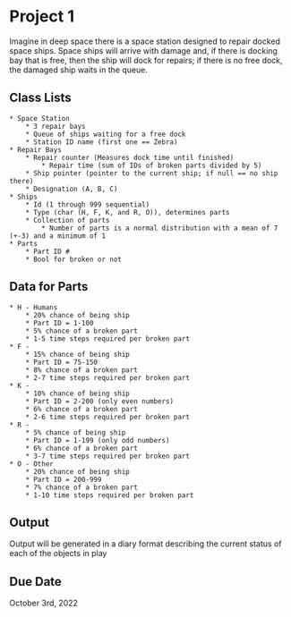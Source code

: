 # Project 1
Imagine in deep space there is a space station designed to repair docked space ships. Space ships will arrive with damage and, if there is docking bay that is free, then the ship will dock for repairs; if there is no free dock, the damaged ship waits in the queue.

## Class Lists
	* Space Station
		* 3 repair bays
		* Queue of ships waiting for a free dock
		* Station ID name (first one == Zebra)
	* Repair Bays 
		* Repair counter (Measures dock time until finished)
			* Repair time (sum of IDs of broken parts divided by 5)
		* Ship pointer (pointer to the current ship; if null == no ship there)
		* Designation (A, B, C)
	* Ships
		* Id (1 through 999 sequential)
		* Type (char (H, F, K, and R, O)), determines parts 
		* Collection of parts
			* Number of parts is a normal distribution with a mean of 7 (+-3) and a minimum of 1
	* Parts
		* Part ID #
		* Bool for broken or not

## Data for Parts
	* H - Humans
		* 20% chance of being ship
		* Part ID = 1-100
		* 5% chance of a broken part
		* 1-5 time steps required per broken part
	* F -  
		* 15% chance of being ship
		* Part ID = 75-150  
		* 8% chance of a broken part
		* 2-7 time steps required per broken part
	* K - 
		* 10% chance of being ship  
		* Part ID = 2-200 (only even numbers)
		* 6% chance of a broken part
		* 2-6 time steps required per broken part
	* R -   
		* 5% chance of being ship
		* Part ID = 1-199 (only odd numbers)
		* 6% chance of a broken part
		* 3-7 time steps required per broken part
	* O - Other
		* 20% chance of being ship
		* Part ID = 200-999  
		* 7% chance of a broken part
		* 1-10 time steps required per broken part

## Output
Output will be generated in a diary format describing the current status of each of the objects in play

## Due Date
October 3rd, 2022